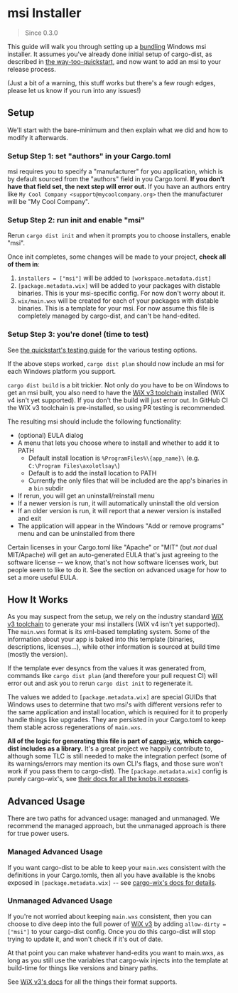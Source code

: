 # msi Installer

> Since 0.3.0

<!-- toc -->

This guide will walk you through setting up a [bundling][] Windows msi installer. It assumes you've already done initial setup of cargo-dist, as described in [the way-too-quickstart][quickstart], and now want to add an msi to your release process.

(Just a bit of a warning, this stuff works but there's a few rough edges, please let us know if you run into any issues!)


## Setup

We'll start with the bare-minimum and then explain what we did and how to modify it afterwards.


### Setup Step 1: set "authors" in your Cargo.toml

msi requires you to specify a "manufacturer" for you application, which is by default sourced from the "authors" field in you Cargo.toml. **If you don’t have that field set, the next step will error out.** If you have an authors entry like `My Cool Company <support@mycoolcompany.org>` then the manufacturer will be "My Cool Company".


### Setup Step 2: run init and enable "msi"

Rerun `cargo dist init` and when it prompts you to choose installers, enable "msi".

Once init completes, some changes will be made to your project, **check all of them in**:

1. `installers = ["msi"]` will be added to `[workspace.metadata.dist]`
2. `[package.metadata.wix]` will be added to your packages with distable binaries. This is your msi-specific config. For now don't worry about it.
3. `wix/main.wxs` will be created for each of your packages with distable binaries. This is a template for your msi. For now assume this file is completely managed by cargo-dist, and can't be hand-edited.


### Setup Step 3: you're done! (time to test)

See [the quickstart's testing guide][testing] for the various testing options.

If the above steps worked, `cargo dist plan` should now include an msi for each Windows platform you support.

`cargo dist build` is a bit trickier. Not only do you have to be on Windows to get an msi built, you also need to have the [WiX v3 toolchain][wix3] installed (WiX v4 isn't yet supported). If you don't the build will just error out. In GitHub CI the WiX v3 toolchain is pre-installed, so using PR testing is recommended.

The resulting msi should include the following functionality:

* (optional) EULA dialog
* A menu that lets you choose where to install and whether to add it to PATH
    * Default install location is `%ProgramFiles%\{app_name}\` (e.g. `C:\Program Files\axolotlsay\`)
    * Default is to add the install location to PATH
    * Currently the only files that will be included are the app's binaries in a `bin` subdir
* If rerun, you will get an uninstall/reinstall menu
* If a newer version is run, it will automatically uninstall the old version
* If an older version is run, it will report that a newer version is installed and exit
* The application will appear in the Windows "Add or remove programs" menu and can be uninstalled from there

Certain licenses in your Cargo.toml like "Apache" or "MIT" (but *not* dual MIT/Apache) will get an auto-generated EULA that's just agreeing to the software license -- we know, that's not how software licenses work, but people seem to like to do it. See the section on advanced usage for how to set a more useful EULA.



## How It Works

As you may suspect from the setup, we rely on the industry standard [WiX v3 toolchain][wix3] to generate your msi installers (WiX v4 isn't yet supported). The `main.wxs` format is its xml-based templating system. Some of the information about your app is baked into this template (binaries, descriptions, licenses...), while other information is sourced at build time (mostly the version).

If the template ever desyncs from the values it was generated from, commands like `cargo dist plan` (and therefore your pull request CI) will error out and ask you to rerun `cargo dist init` to regenerate it.

The values we added to `[package.metadata.wix]` are special GUIDs that Windows uses to determine that two msi's with different versions refer to the same application and install location, which is required for it to properly handle things like upgrades. They are persisted in your Cargo.toml to keep them stable  across regenerations of `main.wxs`.

**All of the logic for generating this file is part of [cargo-wix][], which cargo-dist includes as a library.** It's a great project we happily contribute to, although some TLC is still needed to make the integration perfect (some of its warnings/errors may mention its own CLI's flags, and those sure won't work if you pass them to cargo-dist). The `[package.metadata.wix]` config is purely cargo-wix's, see [their docs for all the knobs it exposes][cargo-wix].



## Advanced Usage

There are two paths for advanced usage: managed and unmanaged. We recommend the managed approach, but the unmanaged approach is there for true power users.

### Managed Advanced Usage

If you want cargo-dist to be able to keep your `main.wxs` consistent with the definitions in your Cargo.tomls, then all you have available is the knobs exposed in `[package.metadata.wix]` -- see [cargo-wix's docs for details][cargo-wix].

### Unmanaged Advanced Usage

If you're not worried about keeping `main.wxs` consistent, then you can choose to dive deep into the full power of [WiX v3][wix3] by adding `allow-dirty = ["msi"]` to your cargo-dist config. Once you do this cargo-dist will stop trying to update it, and won't check if it's out of date.

At that point you can make whatever hand-edits you want to main.wxs, as long as you still use the variables that cargo-wix injects into the template at build-time for things like versions and binary paths.

See [WiX v3's docs][wix3] for all the things their format supports.



[quickstart]: ../way-too-quickstart.md
[testing]: ../way-too-quickstart.md#test-it-out
[bundling]: ./index.md#bundling-installers

[cargo-wix]: https://volks73.github.io/cargo-wix/cargo_wix/
[wix3]: https://wixtoolset.org/docs/wix3/